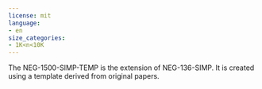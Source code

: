 ```yaml
---
license: mit
language:
- en
size_categories:
- 1K<n<10K
---
```

The NEG-1500-SIMP-TEMP is the extension of NEG-136-SIMP. It is created using a template derived from original papers.